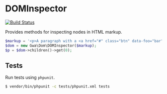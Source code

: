 DOMInspector
============

[![Build Status](https://travis-ci.org/gwa/DOMInspector.svg?branch=master)](https://travis-ci.org/gwa/DOMInspector)

Provides methods for inspecting nodes in HTML markup.

~~~~php
$markup = '<p>A paragraph with a <a href="#" class="btn" data-foo="bar">link</a> in it</p>';
$dom = new Gwa\Dom\DOMInspector($markup);
$p = $dom->children()->get(0);
~~~~

## Tests

Run tests using `phpunit`.

~~~~bash
$ vendor/bin/phpunit -c tests/phpunit.xml tests
~~~~
